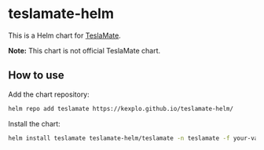 # teslamate-helm

This is a Helm chart for [TeslaMate](https://github.com/teslamate-org/teslamate).

**Note:** This chart is not official TeslaMate chart.

## How to use

Add the chart repository:

```bash
helm repo add teslamate https://kexplo.github.io/teslamate-helm/
```

Install the chart:

```bash
helm install teslamate teslamate-helm/teslamate -n teslamate -f your-values.yaml
```
